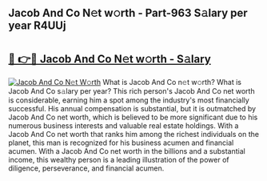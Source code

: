 ## Jacob And Co N𝚎t w𝚘rth - Part-963 S𝚊lary per year R4UUj

# <h2><a href="http://gc3p35j.nevu.top/?p=Jacob+And+Co">🔗 👉🔴 Jacob And Co N𝚎t w𝚘rth - S𝚊lary</a></h2>

[![Jacob And Co N𝚎t W𝚘rth](https://i.imgur.com/Oavwk0R.jpeg)](http://gc3p35j.nevu.top/?p=Jacob+And+Co)
What is Jacob And Co n𝚎t w𝚘rth? What is Jacob And Co s𝚊lary per year?
This rich person's Jacob And Co net worth is considerable, earning him a spot among the industry's most financially successful. His annual compensation is substantial, but it is outmatched by Jacob And Co net worth, which is believed to be more significant due to his numerous business interests and valuable real estate holdings. With a Jacob And Co net worth that ranks him among the richest individuals on the planet, this man is recognized for his business acumen and financial acumen. With a Jacob And Co net worth in the billions and a substantial income, this wealthy person is a leading illustration of the power of diligence, perseverance, and financial acumen.
